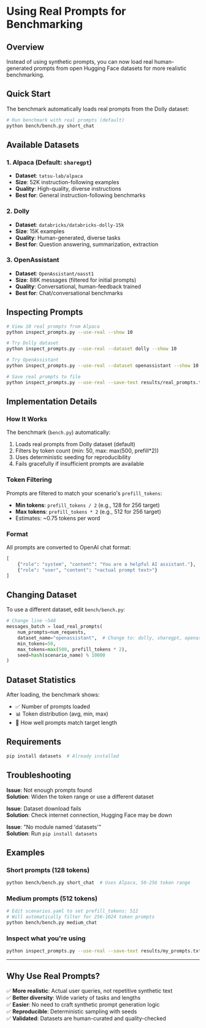 # Using Real Prompts for Benchmarking

## Overview

Instead of using synthetic prompts, you can now load real human-generated prompts from open Hugging Face datasets for more realistic benchmarking.

## Quick Start

The benchmark automatically loads real prompts from the Dolly dataset:

```bash
# Run benchmark with real prompts (default)
python bench/bench.py short_chat
```

## Available Datasets

### 1. **Alpaca** (Default: `sharegpt`)
- **Dataset**: `tatsu-lab/alpaca`
- **Size**: 52K instruction-following examples
- **Quality**: High-quality, diverse instructions
- **Best for**: General instruction-following benchmarks

### 2. **Dolly**
- **Dataset**: `databricks/databricks-dolly-15k`  
- **Size**: 15K examples
- **Quality**: Human-generated, diverse tasks
- **Best for**: Question answering, summarization, extraction

### 3. **OpenAssistant**
- **Dataset**: `OpenAssistant/oasst1`
- **Size**: 88K messages (filtered for initial prompts)
- **Quality**: Conversational, human-feedback trained
- **Best for**: Chat/conversational benchmarks

## Inspecting Prompts

```bash
# View 10 real prompts from Alpaca
python inspect_prompts.py --use-real --show 10

# Try Dolly dataset
python inspect_prompts.py --use-real --dataset dolly --show 10

# Try OpenAssistant
python inspect_prompts.py --use-real --dataset openassistant --show 10

# Save real prompts to file
python inspect_prompts.py --use-real --save-text results/real_prompts.txt
```

## Implementation Details

### How It Works

The benchmark (`bench.py`) automatically:
1. Loads real prompts from Dolly dataset (default)
2. Filters by token count (min: 50, max: max(500, prefill*2))
3. Uses deterministic seeding for reproducibility
4. Fails gracefully if insufficient prompts are available

### Token Filtering

Prompts are filtered to match your scenario's `prefill_tokens`:
- **Min tokens**: `prefill_tokens / 2` (e.g., 128 for 256 target)
- **Max tokens**: `prefill_tokens * 2` (e.g., 512 for 256 target)
- Estimates: ~0.75 tokens per word

### Format

All prompts are converted to OpenAI chat format:
```python
[
    {"role": "system", "content": "You are a helpful AI assistant."},
    {"role": "user", "content": "<actual prompt text>"}
]
```

## Changing Dataset

To use a different dataset, edit `bench/bench.py`:

```python
# Change line ~548
messages_batch = load_real_prompts(
    num_prompts=num_requests,
    dataset_name="openassistant",  # Change to: dolly, sharegpt, openassistant
    min_tokens=50,
    max_tokens=max(500, prefill_tokens * 2),
    seed=hash(scenario_name) % 10000
)
```

## Dataset Statistics

After loading, the benchmark shows:
- ✅ Number of prompts loaded
- 📊 Token distribution (avg, min, max)
- 🎯 How well prompts match target length

## Requirements

```bash
pip install datasets  # Already installed
```

## Troubleshooting

**Issue**: Not enough prompts found  
**Solution**: Widen the token range or use a different dataset

**Issue**: Dataset download fails  
**Solution**: Check internet connection, Hugging Face may be down

**Issue**: "No module named 'datasets'"  
**Solution**: Run `pip install datasets`

## Examples

### Short prompts (128 tokens)
```bash
python bench/bench.py short_chat  # Uses Alpaca, 50-256 token range
```

### Medium prompts (512 tokens)
```bash
# Edit scenarios.yaml to set prefill_tokens: 512
# Will automatically filter for 256-1024 token prompts
python bench/bench.py medium_chat
```

### Inspect what you're using
```bash
python inspect_prompts.py --use-real --save-text results/my_prompts.txt
```

---

## Why Use Real Prompts?

✅ **More realistic**: Actual user queries, not repetitive synthetic text  
✅ **Better diversity**: Wide variety of tasks and lengths  
✅ **Easier**: No need to craft synthetic prompt generation logic  
✅ **Reproducible**: Deterministic sampling with seeds  
✅ **Validated**: Datasets are human-curated and quality-checked
